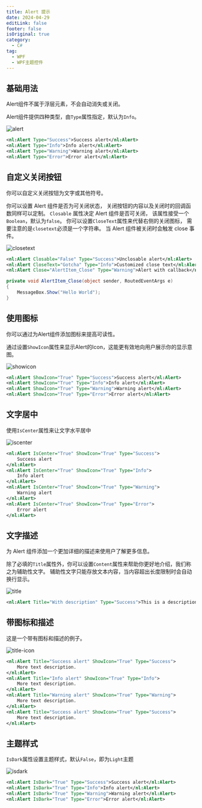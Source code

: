 ```yaml
---
title: Alert 提示
date: 2024-04-29
editLink: false
footer: false
isOriginal: true
category:
  - C#
tag:
  - WPF
  - WPF主题控件
---
```


## 基础用法

Alert组件不属于浮层元素，不会自动消失或关闭。

Alert组件提供四种类型，由`Type`属性指定，默认为`Info`。

![alert](https://image.ilyl.life:8443/wpf-theme/alert/alert.png)

```xml
<nl:Alert Type="Success">Success alert</nl:Alert>
<nl:Alert Type="Info">Info alert</nl:Alert>
<nl:Alert Type="Warning">Warning alert</nl:Alert>
<nl:Alert Type="Error">Error alert</nl:Alert>
```

## 自定义关闭按钮

你可以自定义关闭按钮为文字或其他符号。

你可以设置 Alert 组件是否为可关闭状态， 关闭按钮的内容以及关闭时的回调函数同样可以定制。 `Closable` 属性决定 Alert 组件是否可关闭， 该属性接受一个`Boolean`，默认为`false`。 你可以设置`CloseText`属性来代替右侧的关闭图标， 需要注意的是`closetext`必须是一个字符串。 当 Alert 组件被关闭时会触发 close 事件。

![closetext](https://image.ilyl.life:8443/wpf-theme/alert/alert-closetext.gif)

```xml
<nl:Alert Closable="False" Type="Success">Unclosable alert</nl:Alert>
<nl:Alert CloseText="Gotcha" Type="Info">Customized close text</nl:Alert>
<nl:Alert Close="AlertItem_Close" Type="Warning">Alert with callback</nl:Alert>
```

```cs
private void AlertItem_Close(object sender, RoutedEventArgs e)
{
    MessageBox.Show("Hello World");
}
```

## 使用图标

你可以通过为Alert组件添加图标来提高可读性。

通过设置`ShowIcon`属性来显示Alert的Icon，这能更有效地向用户展示你的显示意图。

![showicon](https://image.ilyl.life:8443/wpf-theme/alert/alert-showicon.png)

```xml
<nl:Alert ShowIcon="True" Type="Success">Success alert</nl:Alert>
<nl:Alert ShowIcon="True" Type="Info">Info alert</nl:Alert>
<nl:Alert ShowIcon="True" Type="Warning">Warning alert</nl:Alert>
<nl:Alert ShowIcon="True" Type="Error">Error alert</nl:Alert>
```

## 文字居中

使用`IsCenter`属性来让文字水平居中

![iscenter](https://image.ilyl.life:8443/wpf-theme/alert/alert-iscenter.png)

```xml
<nl:Alert IsCenter="True" ShowIcon="True" Type="Success">
    Success alert
</nl:Alert>
<nl:Alert IsCenter="True" ShowIcon="True" Type="Info">
    Info alert
</nl:Alert>
<nl:Alert IsCenter="True" ShowIcon="True" Type="Warning">
    Warning alert
</nl:Alert>
<nl:Alert IsCenter="True" ShowIcon="True" Type="Error">
    Error alert
</nl:Alert>
```

## 文字描述

为 Alert 组件添加一个更加详细的描述来使用户了解更多信息。

除了必填的`Title`属性外，你可以设置`Content`属性来帮助你更好地介绍，我们称之为辅助性文字。 辅助性文字只能存放文本内容，当内容超出长度限制时会自动换行显示。

![title](https://image.ilyl.life:8443/wpf-theme/alert/alert-title.png)

```xml
<nl:Alert Title="With description" Type="Success">This is a description.</nl:Alert>
```

## 带图标和描述

这是一个带有图标和描述的例子。

![title-icon](https://image.ilyl.life:8443/wpf-theme/alert/alert-title-icon.png)

```xml
<nl:Alert Title="Success alert" ShowIcon="True" Type="Success">
    More text description.
</nl:Alert>
<nl:Alert Title="Info alert" ShowIcon="True" Type="Info">
    More text description.
</nl:Alert>
<nl:Alert Title="Warning alert" ShowIcon="True" Type="Warning">
    More text description.
</nl:Alert>
<nl:Alert Title="Success alert" ShowIcon="True" Type="Success">
    More text description.
</nl:Alert>
```

## 主题样式

`IsDark`属性设置主题样式，默认`False`，即为`Light`主题

![isdark](https://image.ilyl.life:8443/wpf-theme/alert/alert-isdark.png)

```xml
<nl:Alert IsDark="True" Type="Success">Success alert</nl:Alert>
<nl:Alert IsDark="True" Type="Info">Info alert</nl:Alert>
<nl:Alert IsDark="True" Type="Warning">Warning alert</nl:Alert>
<nl:Alert IsDark="True" Type="Error">Error alert</nl:Alert>
```
